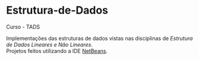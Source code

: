 # Estrutura-de-Dados
Curso - TADS 

Implementações das estruturas de dados vistas nas disciplinas de <i>Estrutura de Dados Lineares e Não Lineares</i>. <br> Projetos feitos utilizando a IDE 
<a href="https://netbeans.org/">NetBeans</a>.
